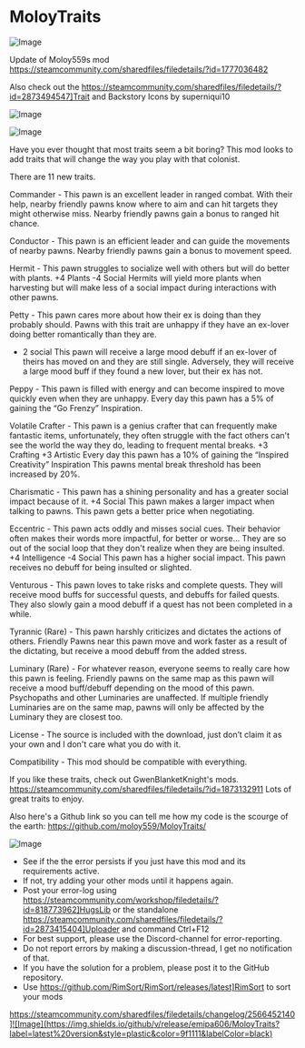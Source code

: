 # MoloyTraits

![Image](https://i.imgur.com/buuPQel.png)

Update of Moloy559s mod
https://steamcommunity.com/sharedfiles/filedetails/?id=1777036482

Also check out the https://steamcommunity.com/sharedfiles/filedetails/?id=2873494547]Trait and Backstory Icons by superniqui10

![Image](https://i.imgur.com/pufA0kM.png)

	
![Image](https://i.imgur.com/Z4GOv8H.png)

Have you ever thought that most traits seem a bit boring? This mod looks to add traits that will change the way you play with that colonist.

There are 11 new traits.

Commander -
This pawn is an excellent leader in ranged combat. With their help, nearby friendly pawns know where to aim and can hit targets they might otherwise miss.
Nearby friendly pawns gain a bonus to ranged hit chance. 

Conductor -
This pawn is an efficient leader and can guide the movements of nearby pawns. 
Nearby friendly pawns gain a bonus to movement speed.

Hermit -
This pawn struggles to socialize well with others but will do better with plants.
+4 Plants
-4 Social
Hermits will yield more plants when harvesting but will make less of a social impact during interactions with other pawns.

Petty -
This pawn cares more about how their ex is doing than they probably should. Pawns with this trait are unhappy if they have an ex-lover doing better romantically than they are.
- 2 social
This pawn will receive a large mood debuff if an ex-lover of theirs has moved on and they are still single. Adversely, they will receive a large mood buff if they found a new lover, but their ex has not. 

Peppy -
This pawn is filled with energy and can become inspired to move quickly even when they are unhappy.
Every day this pawn has a 5% of gaining the “Go Frenzy” Inspiration.

Volatile Crafter - 
This pawn is a genius crafter that can frequently make fantastic items, unfortunately, they often struggle with the fact others can't see the world the way they do, leading to frequent mental breaks.
+3 Crafting
+3 Artistic
Every day this pawn has a 10% of gaining the “Inspired Creativity” Inspiration
This pawns mental break threshold has been increased by 20%.

Charismatic -
This pawn has a shining personality and has a greater social impact because of it.
+4 Social
This pawn makes a larger impact when talking to pawns.
This pawn gets a better price when negotiating. 

Eccentric -
This pawn acts oddly and misses social cues. Their behavior often makes their words more impactful, for better or worse… They are so out of the social loop that they don't realize when they are being insulted.
+4 Intelligence
-4 Social
This pawn has a higher social impact.
This pawn receives no debuff for being insulted or slighted.

Venturous - 
This pawn loves to take risks and complete quests. They will receive mood buffs for successful quests, and debuffs for failed quests.
They also slowly gain a mood debuff if a quest has not been completed in a while.

Tyrannic (Rare) -
This pawn harshly criticizes and dictates the actions of others. Friendly Pawns near this pawn move and work faster as a result of the dictating, but receive a mood debuff from the added stress.

Luminary (Rare) -
For whatever reason, everyone seems to really care how this pawn is feeling.
Friendly pawns on the same map as this pawn will receive a mood buff/debuff depending on the mood of this pawn.
Psychopaths and other Luminaries are unaffected. 
If multiple friendly Luminaries are on the same map, pawns will only be affected by the Luminary they are closest too.

License -
The source is included with the download, just don’t claim it as your own and I don't care what you do with it.

Compatibility - 
This mod should be compatible with everything. 

If you like these traits, check out GwenBlanketKnight's mods. 
https://steamcommunity.com/sharedfiles/filedetails/?id=1873132911
Lots of great traits to enjoy.

Also here's a Github link so you can tell me how my code is the scourge of the earth: https://github.com/moloy559/MoloyTraits/

![Image](https://i.imgur.com/PwoNOj4.png)



-  See if the the error persists if you just have this mod and its requirements active.
-  If not, try adding your other mods until it happens again.
-  Post your error-log using https://steamcommunity.com/workshop/filedetails/?id=818773962]HugsLib or the standalone https://steamcommunity.com/sharedfiles/filedetails/?id=2873415404]Uploader and command Ctrl+F12
-  For best support, please use the Discord-channel for error-reporting.
-  Do not report errors by making a discussion-thread, I get no notification of that.
-  If you have the solution for a problem, please post it to the GitHub repository.
-  Use https://github.com/RimSort/RimSort/releases/latest]RimSort to sort your mods



https://steamcommunity.com/sharedfiles/filedetails/changelog/2566452140]![Image](https://img.shields.io/github/v/release/emipa606/MoloyTraits?label=latest%20version&style=plastic&color=9f1111&labelColor=black)

